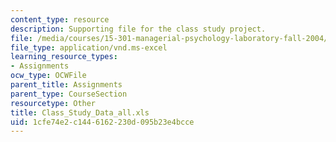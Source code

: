 ```yaml
---
content_type: resource
description: Supporting file for the class study project.
file: /media/courses/15-301-managerial-psychology-laboratory-fall-2004/1cfe74e2c1446162230d095b23e4bcce_Class_Study_Data_all.xls
file_type: application/vnd.ms-excel
learning_resource_types:
- Assignments
ocw_type: OCWFile
parent_title: Assignments
parent_type: CourseSection
resourcetype: Other
title: Class_Study_Data_all.xls
uid: 1cfe74e2-c144-6162-230d-095b23e4bcce
---
```


